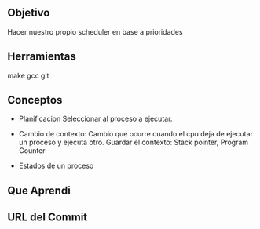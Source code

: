 ## Objetivo 

Hacer nuestro propio scheduler en base a prioridades

## Herramientas

make
gcc
git


## Conceptos

* Planificacion
Seleccionar al proceso a ejecutar.

* Cambio de contexto:
Cambio que ocurre cuando el cpu deja de ejecutar un proceso y ejecuta otro.
Guardar el contexto: Stack pointer, Program Counter

* Estados de un proceso


## Que Aprendi


## URL del Commit 

